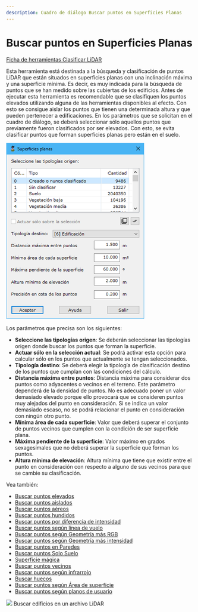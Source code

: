 ```yaml
---
description: Cuadro de diálogo Buscar puntos en Superficies Planas
---
```


# Buscar puntos en Superficies Planas

[Ficha de herramientas Clasificar LiDAR](../../fichas-de-herramientas/ficha-de-herramientas-clasificar-lidar.md)

Esta herramienta está destinada a la búsqueda y clasificación de puntos LiDAR que están situados en superficies planas con una inclinación máxima y una superficie mínima. Es decir, es muy indicada para la búsqueda de puntos que se han medido sobre las cubiertas de los edificios. Antes de ejecutar esta herramienta es recomendable que se clasifiquen los puntos elevados utilizando alguna de las herramientas disponibles al efecto. Con esto se consigue aislar los puntos que tienen una determinada altura y que pueden pertenecer a edificaciones. En los parámetros que se solicitan en el cuadro de diálogo, se deberá seleccionar sólo aquellos puntos que previamente fueron clasificados por ser elevados. Con esto, se evita clasificar puntos que forman superficies planas pero están en el suelo.

![Cuadro de diálogo Superficies planas](<../../../.gitbook/assets/image (168).png>)

Los parámetros que precisa son los siguientes:

* **Seleccione las tipologías origen**: Se deberán seleccionar las tipologías origen donde buscar los puntos que forman la superficie.
* **Actuar sólo en la selección actual**: Se podrá activar esta opción para calcular sólo en los puntos que actualmente se tengan seleccionados.
* **Tipología destino**: Se deberá elegir la tipología de clasificación destino de los puntos que cumplan con las condiciones del cálculo.
* **Distancia máxima entre puntos**: Distancia máxima para considerar dos puntos como adyacentes o vecinos en el terreno. Este parámetro dependerá de la densidad de puntos. No es adecuado poner un valor demasiado elevado porque ello provocará que se consideren puntos muy alejados del punto en consideración. Si se indica un valor demasiado escaso, no se podrá relacionar el punto en consideración con ningún otro punto.
* **Mínima área de cada superficie**: Valor que deberá superar el conjunto de puntos vecinos que cumplen con la condición de ser superficie plana.
* **Máxima pendiente de la superficie**: Valor máximo en grados sexagesimales que no deberá superar la superficie que forman los puntos.
* **Altura mínima de elevación**: Altura mínima que tiene que existir entre el punto en consideración con respecto a alguno de sus vecinos para que se cambie su clasificación.

Vea también:

* [Buscar puntos elevados](buscar-puntos-elevados.md)
* [Buscar puntos aislados](buscar-puntos-aislados.md)
* [Buscar puntos aéreos](buscar-puntos-aereos.md)
* [Buscar puntos hundidos](buscar-puntos-hundidos.md)
* [Buscar puntos por diferencia de intensidad](buscar-puntos-por-diferencia-de-intensidad.md)
* [Buscar puntos según línea de vuelo](buscar-puntos-segun-linea-de-vuelo.md)
* [Buscar puntos según Geometría más RGB](buscar-puntos-segun-geometria-mas-rgb.md)
* [Buscar puntos según Geometría más intensidad](buscar-puntos-segun-geometria-mas-intensidad.md)
* [Buscar puntos en Paredes](buscar-puntos-en-paredes.md)
* [Buscar puntos Solo Suelo](solo-suelo.md)
* [Superficie mágica](superficie-magica/)
* [Buscar puntos vecinos](buscar-vecinos.md)
* [Buscar puntos según infrarrojo](buscar-puntos-segun-infrarrojo.md)
* [Buscar huecos](buscar-huecos.md)
* [Buscar puntos según Área de superficie](buscar-puntos-segun-area.md)
* [Buscar puntos según planos de usuario](../formas-geometricas/buscar-puntos-sobre-planos.md)

![](https://youtu.be/qm8dz4AmSRQ)
Buscar edificios en un archivo LiDAR

